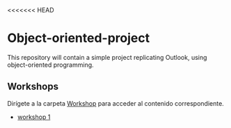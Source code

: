 <<<<<<< HEAD
# Object-oriented-project


This repository will contain a simple project replicating Outlook, using object-oriented programming.

## Workshops


Dirígete a la carpeta [Workshop](./Workshops) para acceder al contenido correspondiente.

- [workshop 1](.Workshops/whorkshop-1/WORKSHOP-1.pdf)
